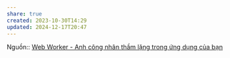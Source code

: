 ```yaml
---
share: true
created: 2023-10-30T14:29
updated: 2024-12-17T20:47
---
```

Nguồn:: [Web Worker - Anh công nhân thầm lặng trong ứng dụng của bạn](https://viblo.asia/p/web-worker-anh-cong-nhan-tham-lang-trong-ung-dung-cua-ban-07LKX7845V4)
